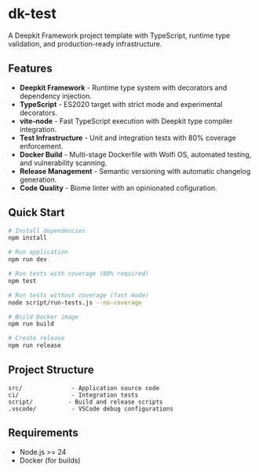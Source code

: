 # dk-test

A Deepkit Framework project template with TypeScript, runtime type validation, and production-ready infrastructure.

## Features

- **Deepkit Framework** - Runtime type system with decorators and dependency injection.
- **TypeScript** - ES2020 target with strict mode and experimental decorators.
- **vite-node** - Fast TypeScript execution with Deepkit type compiler integration.
- **Test Infrastructure** - Unit and integration tests with 80% coverage enforcement.
- **Docker Build** - Multi-stage Dockerfile with Wolfi OS, automated testing, and vulnerability scanning.
- **Release Management** - Semantic versioning with automatic changelog generation.
- **Code Quality** - Biome linter with an opinionated cofiguration.

## Quick Start

```bash
# Install dependencies
npm install

# Run application
npm run dev

# Run tests with coverage (80% required)
npm test

# Run tests without coverage (fast mode)
node script/run-tests.js --no-coverage

# Build Docker image
npm run build

# Create release
npm run release
```

## Project Structure

```
src/              - Application source code
ci/               - Integration tests
script/          - Build and release scripts
.vscode/          - VSCode debug configurations
```

## Requirements

- Node.js >= 24
- Docker (for builds)
